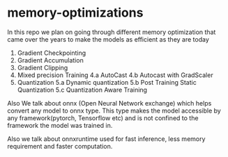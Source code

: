 # memory-optimizations
In this repo we plan on going through different memory optimization that came over the years to make the models as efficient as they are today

1. Gradient Checkpointing
2. Gradient Accumulation
3. Gradient Clipping
4. Mixed precision Training
    4.a AutoCast
    4.b Autocast with GradScaler
5. Quantization
    5.a Dynamic quantization
    5.b Post Training Static Quantization
    5.c Quantization Aware Training

Also We talk about onnx (Open Neural Network exchange) which helps convert any model to onnx type. This type makes the model accessible by any framework(pytorch, Tensorflow etc) and is not confined to the framework the model was trained in.

Also we talk about onnxruntime used for fast inference, less memory requirement and faster computation.